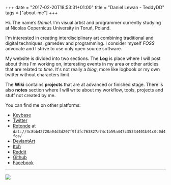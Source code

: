 +++
date = "2017-02-20T18:53:31+01:00"
title = "Daniel Lewan - TeddyDD"
tags = ["about-me"]
+++


Hi. The name’s *Daniel*. I'm visual artist and programmer
currently studying at Nicolas Copernicus University in Toruń, Poland.

I'm interested in creating interdisciplinary art combining traditional and digital
techniques, gamedev and programming. I consider myself *FOSS* advocate and
I strive to use only open source software.

My website is divided into two sections.
The **Log** is place where I will post about thins I'm working on, interesting events in my area or other articles that are related to *time*.
It's not really a *blog*, more like logbook or my own twitter without characters limit.

The **Wiki** contains **projects** that are at advanced or finished stage. There is also **notes** section where I will write about
my workflow, tools, projects and stuff not created by me.

You can find me on other platforms:

- [Keybase](https://keybase.io/teddydd)
- [Twitter](https://twitter.com/stillforfun/)
- [Rotonde](https://louis.center/p2p-social-networking/) at `dat://4c8bb42720a04d3d207f9fdfc763827a74c1b59a447c35334401b01c0c0d4fca/`
- [DeviantArt](https://teddydd.deviantart.com/)
- [Itch](https://teddydd.itch.io/)
- [Reddit](https://www.reddit.com/user/teddydd93)
- [Github](https://github.com/TeddyDD)
- [Facebook](https://www.facebook.com/teddydd93)

---

![](/images/logo2.png)
